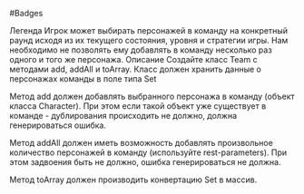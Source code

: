 #Badges



Легенда
Игрок может выбирать персонажей в команду на конкретный раунд исходя из их текущего состояния, 
уровня и стратегии игры. Нам необходимо не позволять ему добавлять в команду несколько раз одного и того же персонажа.
Описание
Создайте класс Team с методами add, addAll и toArray. Класс должен хранить данные о персонажах команды в поле типа Set

Метод add должен добавлять выбранного персонажа в команду (объект класса Character). 
При этом если такой объект уже существует в команде - дублирования происходить не должно, должна генерироваться ошибка.

Метод addAll должен иметь возможность добавлять произвольное количество персонажей в команду
(используйте rest-parameters).  При этом задвоения быть не должно, ошибка генерироваться не должна.

Метод toArray должен производить конвертацию Set в массив.